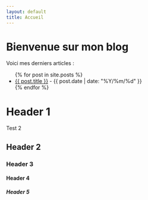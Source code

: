 ```yaml
---
layout: default
title: Accueil
---
```


# Bienvenue sur mon blog

Voici mes derniers articles :

<ul>
  {% for post in site.posts %}
    <li>
      <a href="{{ post.url }}">{{ post.title }}</a> - {{ post.date | date: "%Y/%m/%d" }}
    </li>
  {% endfor %}
</ul>





# Header 1

Test 2 

## Header 2


### Header 3



#### Header 4



##### Header 5
